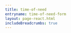 ```yaml
---
title: time-of-need
entryname: time-of-need-form
layout: page-react.html
includeBreadcrumbs: true
---
```

